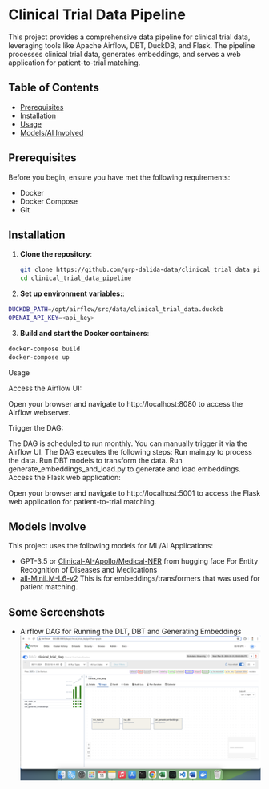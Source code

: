 # Clinical Trial Data Pipeline

This project provides a comprehensive data pipeline for clinical trial data, leveraging tools like Apache Airflow, DBT, DuckDB, and Flask. The pipeline processes clinical trial data, generates embeddings, and serves a web application for patient-to-trial matching.

## Table of Contents

- [Prerequisites](#prerequisites)
- [Installation](#installation)
- [Usage](#usage)
- [Models/AI Involved](#models-involve)



## Prerequisites

Before you begin, ensure you have met the following requirements:

- Docker
- Docker Compose
- Git

## Installation

1. **Clone the repository**:

   ```sh
   git clone https://github.com/grp-dalida-data/clinical_trial_data_pipeline.git
   cd clinical_trial_data_pipeline
   ```

2. **Set up environment variables:**:

```sh
DUCKDB_PATH=/opt/airflow/src/data/clinical_trial_data.duckdb
OPENAI_API_KEY=<api_key>
```

3. **Build and start the Docker containers**:

```sh
docker-compose build
docker-compose up

```

Usage

Access the Airflow UI:

Open your browser and navigate to http://localhost:8080 to access the Airflow webserver.

Trigger the DAG:

The DAG is scheduled to run monthly. You can manually trigger it via the Airflow UI.
The DAG executes the following steps:
Run main.py to process the data.
Run DBT models to transform the data.
Run generate_embeddings_and_load.py to generate and load embeddings.
Access the Flask web application:

Open your browser and navigate to http://localhost:5001 to access the Flask web application for patient-to-trial matching.

## Models Involve
This project uses the following models for ML/AI Applications:

- GPT-3.5 or <a href="https://huggingface.co/Clinical-AI-Apollo/Medical-NER" target="_blank">Clinical-AI-Apollo/Medical-NER</a> from hugging face
For Entity Recognition of Diseases and Medications
- <a href="https://huggingface.co/sentence-transformers/all-MiniLM-L6-v2" target="_blank">all-MiniLM-L6-v2</a>
This is for embeddings/transformers that was used for patient matching.

## Some Screenshots
- Airflow DAG for Running the DLT, DBT and Generating Embeddings
![alt text](clinical_trial_data_pipeline/src/static/img/image.png)